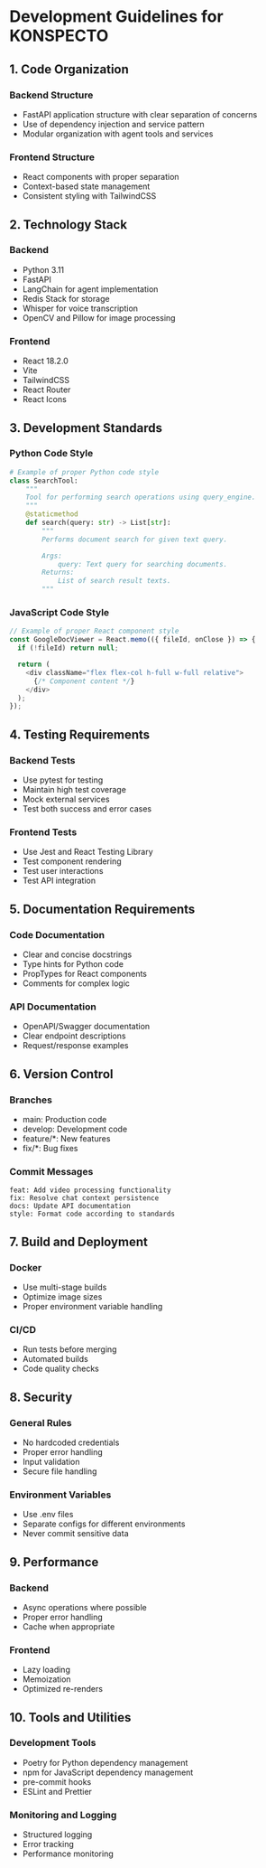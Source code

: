 # Development Guidelines for KONSPECTO

## 1. Code Organization

### Backend Structure
- FastAPI application structure with clear separation of concerns
- Use of dependency injection and service pattern
- Modular organization with agent tools and services

### Frontend Structure
- React components with proper separation
- Context-based state management
- Consistent styling with TailwindCSS

## 2. Technology Stack

### Backend
- Python 3.11
- FastAPI
- LangChain for agent implementation
- Redis Stack for storage
- Whisper for voice transcription
- OpenCV and Pillow for image processing

### Frontend
- React 18.2.0
- Vite
- TailwindCSS
- React Router
- React Icons

## 3. Development Standards

### Python Code Style
```python
# Example of proper Python code style
class SearchTool:
    """
    Tool for performing search operations using query_engine.
    """
    @staticmethod
    def search(query: str) -> List[str]:
        """
        Performs document search for given text query.

        Args:
            query: Text query for searching documents.
        Returns:
            List of search result texts.
        """
```

### JavaScript Code Style
```javascript
// Example of proper React component style
const GoogleDocViewer = React.memo(({ fileId, onClose }) => {
  if (!fileId) return null;

  return (
    <div className="flex flex-col h-full w-full relative">
      {/* Component content */}
    </div>
  );
});
```

## 4. Testing Requirements

### Backend Tests
- Use pytest for testing
- Maintain high test coverage
- Mock external services
- Test both success and error cases

### Frontend Tests
- Use Jest and React Testing Library
- Test component rendering
- Test user interactions
- Test API integration

## 5. Documentation Requirements

### Code Documentation
- Clear and concise docstrings
- Type hints for Python code
- PropTypes for React components
- Comments for complex logic

### API Documentation
- OpenAPI/Swagger documentation
- Clear endpoint descriptions
- Request/response examples

## 6. Version Control

### Branches
- main: Production code
- develop: Development code
- feature/*: New features
- fix/*: Bug fixes

### Commit Messages
```
feat: Add video processing functionality
fix: Resolve chat context persistence
docs: Update API documentation
style: Format code according to standards
```

## 7. Build and Deployment

### Docker
- Use multi-stage builds
- Optimize image sizes
- Proper environment variable handling

### CI/CD
- Run tests before merging
- Automated builds
- Code quality checks

## 8. Security

### General Rules
- No hardcoded credentials
- Proper error handling
- Input validation
- Secure file handling

### Environment Variables
- Use .env files
- Separate configs for different environments
- Never commit sensitive data

## 9. Performance

### Backend
- Async operations where possible
- Proper error handling
- Cache when appropriate

### Frontend
- Lazy loading
- Memoization
- Optimized re-renders

## 10. Tools and Utilities

### Development Tools
- Poetry for Python dependency management
- npm for JavaScript dependency management
- pre-commit hooks
- ESLint and Prettier

### Monitoring and Logging
- Structured logging
- Error tracking
- Performance monitoring